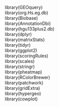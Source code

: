 library(GEOquery)<br>
library(org.Hs.eg.db)<br>
library(Biobase)<br>
library(AnnotationDbi)<br>
library(hgu133plus2.db)<br>
library(dplyr)<br>
library(matrixStats)<br>
library(tidyr)<br>
library(ggplot2)<br>
library(scoringRules)<br>
library(scales)<br>
library(stringr)<br>
library(pheatmap)<br>
library(RColorBrewer)<br>
library(patchwork)<br>
library(gridExtra)<br>
library(hypergeo)<br>
library(cowplot)<br>

